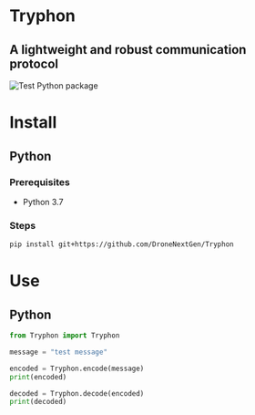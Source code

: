 Tryphon
===

A lightweight and robust communication protocol
---

![Test Python package][test-python-ci-badge]

# Install

## Python

### Prerequisites

* Python 3.7

### Steps

``` bash
pip install git+https://github.com/DroneNextGen/Tryphon
```

# Use

## Python

``` python
from Tryphon import Tryphon

message = "test message"

encoded = Tryphon.encode(message)
print(encoded)

decoded = Tryphon.decode(encoded)
print(decoded)
```

[test-python-ci-badge]: https://github.com/DroneNextGen/Tryphon/workflows/Test%20Python%20package/badge.svg
